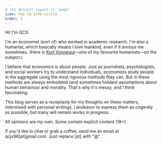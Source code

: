 ```yaml
---
# the default layout is 'page'
icon: fas fa-info-circle
order: 5
---
```


<!-- > Add Markdown syntax content to file `_tabs/about.md`{: .filepath } and it will show up on this page.
{: .prompt-tip } -->

Hi! I'm QCX.

I'm an economist (sort of) who worked in academic research. I'm also a humanist, which basically means I love mankind, even if it annoys me sometimes. (Here is [Kurt Vonnegut](https://youtu.be/4_RUgnC1lm8?si=BDQEV-db7JAUGbn_&t=2118)&mdash;one of my favourite humanists&mdash;on the subject.)

I believe that economics is about people. Just as journalists, psychologists, and social workers try to understand individuals, economists study people in the aggregate using the most rigorous methods they can. But in these methods are always embedded (and sometimes hidden) assumptions about human behaviour and morality. That's why it's messy, and I think fascinating.

This blog serves as a receptacle for my thoughts on these matters, intermixed with personal writings. I endeavor to express them as cogently as possible, but many will remain works in progress.

All opinions are my own. Some contain explicit content (18+).

If you'd like to chat or grab a coffee, send me an email at qcjx96[at]gmail.com. Just replace [at] with "@".